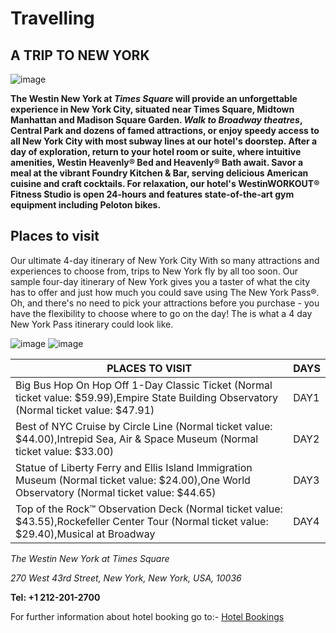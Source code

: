 # Travelling
## A TRIP TO NEW YORK
![image](https://hldak.mmtcdn.com/prod-s3-hld-hpcmsadmin/holidays/images/cities/3665/New%20York%20-%205.jpg?crop=259:168&downsize=259:168) 
      
   **The Westin New York at *Times Square* will provide an unforgettable experience in New York City, situated near Times Square, Midtown Manhattan and Madison Square Garden.
    *Walk to Broadway theatres*, Central Park and dozens of famed attractions, or enjoy speedy access to all New York City with most subway lines at our hotel's doorstep.
    After a day of exploration, return to your hotel room or suite, where intuitive amenities, Westin Heavenly® Bed and Heavenly® Bath await. Savor a meal at the vibrant Foundry Kitchen & Bar, serving delicious American cuisine and craft cocktails.
    For relaxation, our hotel's WestinWORKOUT® Fitness Studio is open 24-hours and features state-of-the-art gym equipment including Peloton bikes.**
    

 ## Places to visit
 Our ultimate 4-day itinerary of New York City
With so many attractions and experiences to choose from, trips to New York fly by all too soon. 
Our sample four-day itinerary of New York gives you a taster of what the city has to offer and just how much you could save using The New York Pass®. 
Oh, and there's no need to pick your attractions before you purchase - you have the flexibility to choose where to go on the day! The is what a 4 day New York Pass itinerary could look like.

![image](https://res.cloudinary.com/thrillophilia/image/upload/c_fill,dpr_1.5,f_auto,fl_progressive.strip_profile,g_auto,h_600,q_auto,w_auto/v1/filestore/3sjqxzgde80juroj132fhpek537m_1594464142_shutterstock_160968266.jpg)
![image](https://res.cloudinary.com/thrillophilia/image/upload/c_fill,dpr_1.5,f_auto,fl_progressive.strip_profile,g_auto,h_600,q_auto,w_auto/v1/filestore/lposrys67w4gphx9sphak8ogprrf_1594464143_shutterstock_213395542.jpg)

| PLACES TO VISIT                                                                                                                         |DAYS    |
|------------------------------------------------------------------------------------------------------------------------------------------|---------|
| Big Bus Hop On Hop Off 1-Day Classic Ticket (Normal ticket value: $59.99),Empire State Building Observatory (Normal ticket value: $47.91)|DAY1 |
| Best of NYC Cruise by Circle Line (Normal ticket value: $44.00),Intrepid Sea, Air & Space Museum (Normal ticket value: $33.00)| DAY2 |
| Statue of Liberty Ferry and Ellis Island Immigration Museum (Normal ticket value: $24.00),One World Observatory (Normal ticket value: $44.65)| DAY3 |
|Top of the Rock™ Observation Deck (Normal ticket value: $43.55),Rockefeller Center Tour (Normal ticket value: $29.40),Musical at Broadway| DAY4  |

*The Westin New York at Times Square*

*270 West 43rd Street, New York, New York, USA, 10036*

**Tel: +1 212-201-2700**

For further information about hotel booking go to:-
[Hotel Bookings](https://www.agoda.com/en-in/pages/agoda/default/DestinationSearchResult.aspx?city=318&site_id=1914936&tag=008307bc-c88c-4b1e-a068-0600b1119ae5&msclkid=f500fb7000151c1b6c9a9f0ac45cab9a)
